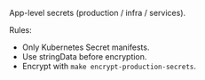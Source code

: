 App-level secrets (production / infra / services).

Rules:
- Only Kubernetes Secret manifests.
- Use stringData before encryption.
- Encrypt with `make encrypt-production-secrets`.
